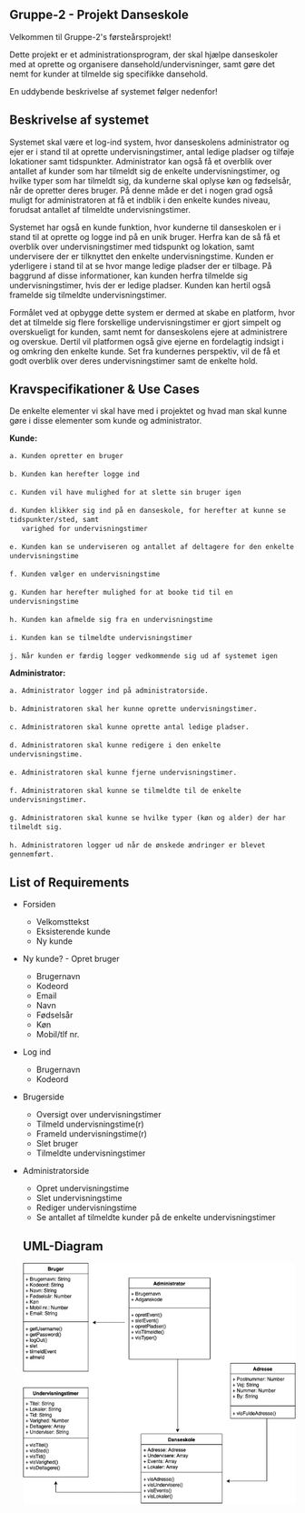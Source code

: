## Gruppe-2 - Projekt Danseskole

Velkommen til Gruppe-2's førsteårsprojekt!

Dette projekt er et administrationsprogram, der skal hjælpe danseskoler med at oprette og organisere dansehold/undervisninger,
samt gøre det nemt for kunder at tilmelde sig specifikke dansehold.

En uddybende beskrivelse af systemet følger nedenfor!

## Beskrivelse af systemet

Systemet skal være et log-ind system, hvor danseskolens administrator og ejer er i stand til at oprette undervisningstimer, 
antal ledige pladser og tilføje lokationer samt tidspunkter. Administrator kan også få et overblik over antallet af kunder
som har tilmeldt sig de enkelte undervisningstimer, og hvilke typer som har tilmeldt sig, da kunderne skal oplyse køn og
fødselsår, når de opretter deres bruger. På denne måde er det i nogen grad også muligt for administratoren at få et indblik i
den enkelte kundes niveau, forudsat antallet af tilmeldte undervisningstimer.

Systemet har også en kunde funktion, hvor kunderne til danseskolen er i stand til at oprette og logge ind på en unik bruger.
Herfra kan de så få et overblik over undervisningstimer med tidspunkt og lokation, samt undervisere der er tilknyttet den
enkelte undervisningstime.  Kunden er yderligere i stand til at se hvor mange ledige pladser der er tilbage. På baggrund af
disse informationer, kan kunden herfra tilmelde sig undervisningstimer, hvis der er ledige pladser. Kunden kan hertil også
framelde sig tilmeldte undervisningstimer.

Formålet ved at opbygge dette system er dermed at skabe en platform, hvor det at tilmelde sig flere forskellige
undervisningstimer er gjort simpelt og overskueligt for kunden, samt nemt for danseskolens ejere at administrere og overskue.
Dertil vil platformen også give ejerne en fordelagtig indsigt i og omkring den enkelte kunde. Set fra kundernes perspektiv,
vil de få et godt overblik over deres undervisningstimer samt de enkelte hold. 

## Kravspecifikationer & Use Cases

De enkelte elementer vi skal have med i projektet og hvad man skal kunne gøre i disse elementer som kunde og administrator.

**Kunde:**

    a. Kunden opretter en bruger
  
    b. Kunden kan herefter logge ind
  
    c. Kunden vil have mulighed for at slette sin bruger igen
  
    d. Kunden klikker sig ind på en danseskole, for herefter at kunne se tidspunkter/sted, samt 
       varighed for undervisningstimer
  
    e. Kunden kan se underviseren og antallet af deltagere for den enkelte undervisningstime
  
    f. Kunden vælger en undervisningstime
  
    g. Kunden har herefter mulighed for at booke tid til en undervisningstime
  
    h. Kunden kan afmelde sig fra en undervisningstime
  
    i. Kunden kan se tilmeldte undervisningstimer
  
    j. Når kunden er færdig logger vedkommende sig ud af systemet igen
 
**Administrator:**

    a. Administrator logger ind på administratorside. 
    
    b. Administratoren skal her kunne oprette undervisningstimer.
    
    c. Administratoren skal kunne oprette antal ledige pladser. 
    
    d. Administratoren skal kunne redigere i den enkelte undervisningstime.
    
    e. Administratoren skal kunne fjerne undervisningstimer.
    
    f. Administratoren skal kunne se tilmeldte til de enkelte undervisningstimer.
    
    g. Administratoren skal kunne se hvilke typer (køn og alder) der har tilmeldt sig.
    
    h. Administratoren logger ud når de ønskede ændringer er blevet gennemført.

## List of Requirements

- Forsiden
  - Velkomsttekst
  - Eksisterende kunde
  - Ny kunde
- Ny kunde? - Opret bruger
  - Brugernavn
  - Kodeord
  - Email
  - Navn
  - Fødselsår
  - Køn 
  - Mobil/tlf nr.
- Log ind
  - Brugernavn
  - Kodeord
- Brugerside
  - Oversigt over undervisningstimer
  - Tilmeld undervisningstime(r)
  - Frameld undervisningstime(r)
  - Slet bruger 
  - Tilmeldte undervisningstimer
- Administratorside 
  - Opret undervisningstime
  - Slet undervisningstime
  - Rediger undervisningstime
  - Se antallet af tilmeldte kunder på de enkelte undervisningstimer
  
  ## UML-Diagram
  ![Alt text](assets/UML-diagram.png?raw=true "Danseskole UML Class Diagram")
